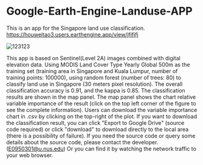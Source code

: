 # Google-Earth-Engine-Landuse-APP
This is an app for the Singapore land use classification.
https://houweitao3.users.earthengine.app/view/jfjfjfj

![123123](https://user-images.githubusercontent.com/76504267/214066611-b66d30cb-2528-4b93-be40-9288bb857857.png)



This app is based on Sentinel(Level 2A) images combined with digital elevation data. Using MODIS Land Cover Type Yearly Global 500m as the training set (training area in Singapore and Kuala Lumpur, number of training points: 100000), using random forest (number of trees: 80) to classify land use in Singapore (30 meters pixel resolution). The overall classification accuracy is 0.91, and the kappa is 0.85.
The classification results are shown in the map panel. The map panel shows the chart relative variable importance of the result (click on the top left corner of the figure to see the complete information). Users can download the variable importance chart in .csv by clicking on the top-right of the plot.
If you want to download the classification result, you can click "Export to Google Drive" (source code required) or click "download" to download directly to the local area (there is a possibility of failure).
If you need the source code or query some details about the source code, please contact the developer.(E0950301@u.nus.edu) Or you can find it by watching the network traffic to your web browser.
